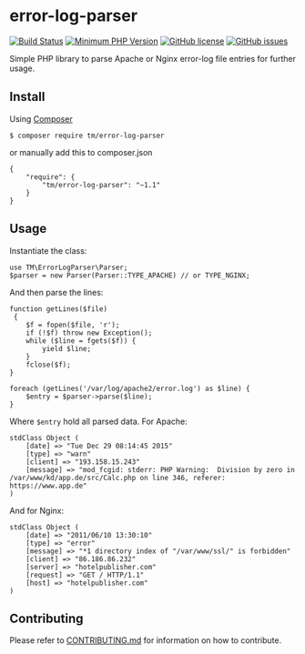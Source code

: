 # error-log-parser

[![Build Status](https://travis-ci.org/tommy-muehle/error-log-parser.svg?branch=master)](https://travis-ci.org/tommy-muehle/error-log-parser)
[![Minimum PHP Version](https://img.shields.io/badge/php-%3E%3D%205.5-8892BF.svg?style=flat-square)](https://php.net/)
[![GitHub license](https://img.shields.io/badge/license-MIT-blue.svg)](https://raw.githubusercontent.com/tommy-muehle/error-log-parser/master/LICENSE)
[![GitHub issues](https://img.shields.io/github/issues/tommy-muehle/error-log-parser.svg)](https://github.com/tommy-muehle/error-log-parser/issues)

Simple PHP library to parse Apache or Nginx error-log file entries for further usage. 

## Install

Using [Composer](https://getcomposer.org/)

    $ composer require tm/error-log-parser
    
or manually add this to composer.json

    {
        "require": {
            "tm/error-log-parser": "~1.1"
        }
    }

## Usage

Instantiate the class:

    use TM\ErrorLogParser\Parser; 
    $parser = new Parser(Parser::TYPE_APACHE) // or TYPE_NGINX;
    
And then parse the lines:

    function getLines($file)
     {
        $f = fopen($file, 'r');
        if (!$f) throw new Exception();
        while ($line = fgets($f)) {
            yield $line;
        }
        fclose($f);
    }
    
    foreach (getLines('/var/log/apache2/error.log') as $line) {
        $entry = $parser->parse($line);
    }
    
Where ```$entry``` hold all parsed data.
For Apache:

    stdClass Object (
        [date] => "Tue Dec 29 08:14:45 2015"
        [type] => "warn"
        [client] => "193.158.15.243"
        [message] => "mod_fcgid: stderr: PHP Warning:  Division by zero in /var/www/kd/app.de/src/Calc.php on line 346, referer: https://www.app.de"
    )

And for Nginx:

    stdClass Object (
        [date] => "2011/06/10 13:30:10"
        [type] => "error"
        [message] => "*1 directory index of "/var/www/ssl/" is forbidden"
        [client] => "86.186.86.232"
        [server] => "hotelpublisher.com"
        [request] => "GET / HTTP/1.1"
        [host] => "hotelpublisher.com"
    )

## Contributing

Please refer to [CONTRIBUTING.md](CONTRIBUTING.md) for information on how to contribute.
